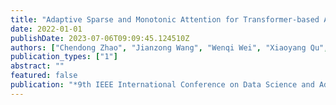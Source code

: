 ```yaml
---
title: "Adaptive Sparse and Monotonic Attention for Transformer-based Automatic Speech Recognition"
date: 2022-01-01
publishDate: 2023-07-06T09:09:45.124510Z
authors: ["Chendong Zhao", "Jianzong Wang", "Wenqi Wei", "Xiaoyang Qu", "Haoqian Wang", "Jing Xiao"]
publication_types: ["1"]
abstract: ""
featured: false
publication: "*9th IEEE International Conference on Data Science and Advanced Analytics, DSAA 2022, Shenzhen, China, October 13-16, 2022*"
---
```


